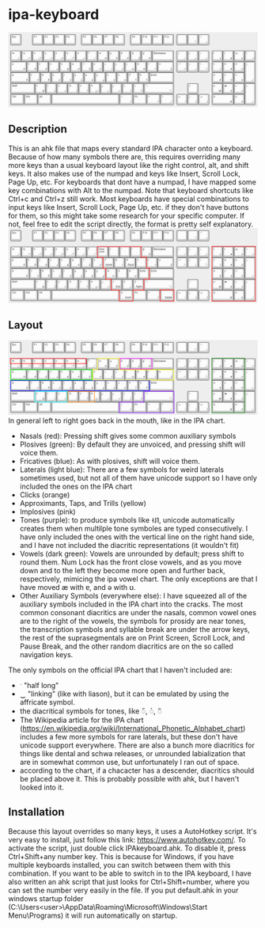 # ipa-keyboard
![](https://github.com/NathanBirkett/ipa-keyboard/blob/main/images/layout.png)

## Description
This is an ahk file that maps every standard IPA character onto a keyboard. Because of how many symbols there are, this requires overriding many more keys than a usual keyboard layout like the right control, alt, and shift keys. It also makes use of the numpad and keys like Insert, Scroll Lock, Page Up, etc. For keyboards that dont have a numpad, I have mapped some key combinations with Alt to the numpad. Note that keyboard shortcuts like Ctrl+c and Ctrl+z still work. Most keyboards have special combinations to input keys like Insert, Scroll Lock, Page Up, etc. if they don't have buttons for them, so this might take some research for your specific computer. If not, feel free to edit the script directly, the format is pretty self explanatory.
![](https://github.com/NathanBirkett/ipa-keyboard/blob/main/images/numpad_sub_diagram.png)

## Layout
![](https://github.com/NathanBirkett/ipa-keyboard/blob/main/images/layout_diagram.png)
In general left to right goes back in the mouth, like in the IPA chart.
- Nasals (red): Pressing shift gives some common auxiliary symbols
- Plosives (green): By default they are unvoiced, and pressing shift will voice them.
- Fricatives (blue): As with plosives, shift will voice them.
- Laterals (light blue): There are a few symbols for weird laterals sometimes used, but not all of them have unicode support so I have only included the ones on the IPA chart
- Clicks (orange)
- Approximants, Taps, and Trills (yellow)
- Implosives (pink)
- Tones (purple): to produce symbols like ˧˩˥, unicode automatically creates them when multilple tone symboles are typed consecutively. I have only included the ones with the vertical line on the right hand side, and I have not included the diacritic representations (it wouldn't fit)
- Vowels (dark green): Vowels are unrounded by default; press shift to round them. Num Lock has the front close vowels, and as you move down and to the left they become more open and further back, respectively, mimicing the ipa vowel chart. The only exceptions are that I have moved æ with ɐ, and ə with ʊ.
- Other Auxiliary Symbols (everywhere else): I have squeezed all of the auxiliary symbols included in the IPA chart into the cracks. The most common consonant diacritics are under the nasals, common vowel ones are to the right of the vowels, the symbols for prosidy are near tones, the transcription symbols and syllable break are under the arrow keys, the rest of the suprasegmentals are on Print Screen, Scroll Lock, and Pause Break, and the other random diacritics are on the so called navigation keys.

The only symbols on the official IPA chart that I haven't included are:
- ˑ "half long"
- ‿ "linking" (like with liason), but it can be emulated by using the affricate symbol.
- the diacritical symbols for tones, like ◌̋, ◌̀, ◌᷉
- The Wikipedia article for the IPA chart (https://en.wikipedia.org/wiki/International_Phonetic_Alphabet_chart) includes a few more symbols for rare laterals, but these don't have unicode support everywhere. There are also a bunch more diacritics for things like dental and schwa releases, or unrounded labialization that are in somewhat common use, but unfortunately I ran out of space.
- according to the chart, if a chacacter has a descender, diacritics should be placed above it. This is probably possible with ahk, but I haven't looked into it.

## Installation
Because this layout overrides so many keys, it uses a AutoHotkey script. It's very easy to install, just follow this link: https://www.autohotkey.com/. To activate the script, just double click IPAkeyboard.ahk. To disable it, press Ctrl+Shift+any number key. This is because for Windows, if you have multiple keyboards installed, you can switch between them with this combination. If you want to be able to switch in to the IPA keyboard, I have also written an ahk script that just looks for Ctrl+Shift+number, where you can set the number very easily in the file. If you put default.ahk in your windows startup folder (C:\Users\<user>\AppData\Roaming\Microsoft\Windows\Start Menu\Programs) it will run automatically on startup.
